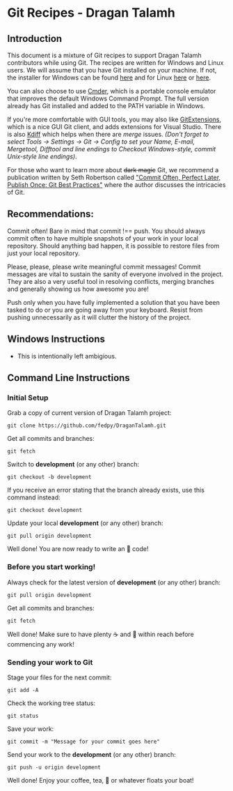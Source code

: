 # Git Recipes - Dragan Talamh

## Introduction
This document is a mixture of Git recipes to support Dragan Talamh contributors while using Git. The recipes are written for Windows and Linux users. We will assume that you have Git installed on your machine. If not, the installer for Windows can be found [here](https://git-scm.com/download/win) and for Linux [here](https://github.com/git/git) or [here](https://mirrors.edge.kernel.org/pub/software/scm/git/).

You can also choose to use [Cmder](https://cmder.net/), which is a portable console emulator that improves the default Windows Command Prompt. The full version already has Git installed and added to the PATH variable in Windows.

If you're more comfortable with GUI tools, you may also like [GitExtensions](https://github.com/gitextensions/gitextensions/releases/tag/v3.1.1), which is a nice GUI Git client, and adds extensions for Visual Studio. There is also [Kdiff](http://kdiff3.sourceforge.net/) which helps when there are _merge_ issues. _(Don't forget to select Tools -> Settings -> Git -> Config to set your Name, E-mail, Mergetool, Difftool and line endings to *Checkout Windows-style, commit Unix-style line endings*)_.

For those who want to learn more about ~~dark magic~~ Git, we recommend a publication written by Seth Robertson called ["Commit Often, Perfect Later, Publish Once: Git Best Practices"](https://sethrobertson.github.io/GitBestPractices/) where the author discusses the intricacies of Git.

## Recommendations:
Commit often! Bare in mind that commit !== push. You should always commit often to have multiple snapshots of your work in your local repository. Should anything bad happen, it is possible to restore files from just your local repository.

Please, please, please write meaningful commit messages! Commit messages are vital to sustain the sanity of everyone involved in the project. They are also a very useful tool in resolving conflicts, merging branches and generally showing us how awesome you are!

Push only when you have fully implemented a solution that you have been tasked to do or you are going away from your keyboard. Resist from pushing unnecessarily as it will clutter the history of the project.

## Windows Instructions
- This is intentionally left ambigious.

## Command Line Instructions

### Initial Setup

Grab a copy of current version of Dragan Talamh project:
```
git clone https://github.com/fedpy/DraganTalamh.git
```

Get all commits and branches:
```
git fetch
```

Switch to **development** (or any other) branch:
```
git checkout -b development
```

If you receive an error stating that the branch already exists, use this command instead:
```
git checkout development
```

Update your local **development** (or any other) branch:
```
git pull origin development
```

Well done! You are now ready to write an :star2: code!

### Before you start working!

Always check for the latest version of **development**  (or any other) branch:
```
git pull origin development
```

Get all commits and branches:
```
git fetch
```

Well done! Make sure to have plenty :coffee: and :cake: within reach before commencing any work!

### Sending your work to Git

Stage your files for the next commit:
```
git add -A
```

Check the working tree status:
```
git status
```

Save your work:
```
git commit -m "Message for your commit goes here"
```

Send your work to the **development** (or any other) branch:
```
git push -u origin development
```

Well done! Enjoy your coffee, tea, :tropical_drink: or whatever floats your boat!
